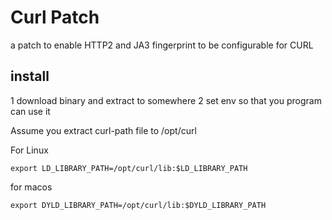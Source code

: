 Curl Patch
==================
a patch to enable HTTP2 and JA3 fingerprint to be configurable for CURL

## install 

1 download binary and extract to somewhere
2 set env so that you program can use it

Assume you extract curl-path file to /opt/curl

For Linux
```shell
export LD_LIBRARY_PATH=/opt/curl/lib:$LD_LIBRARY_PATH
```

for macos
```shell
export DYLD_LIBRARY_PATH=/opt/curl/lib:$DYLD_LIBRARY_PATH
```
